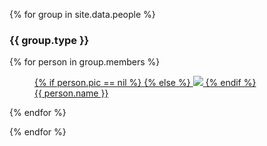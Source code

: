 {% for group in site.data.people %}
### {{ group.type }}

<div class="d-flex flex-row flex-wrap justify-content-center">
  {% for person in group.members %}
      <div class="p-4 bd-highlight">
      <figure class="figure">
        <a href="{{ person.url }}">
          {% if person.pic == nil %}
            <i class="icon-user" style="font-size: 12rem"></i>
          {% else %}
            <img class="figure-img img-fluid rounded"
                src="{{ "/assets/images/" | append: person.pic }}">
          {% endif %}
        </a>
        <figcaption class="figure-caption text-center">
          <a href="{{ person.url }}">
            {{ person.name }}
          </a>
        </figcaption>
      </figure>
  </div>
  {% endfor %}
</div>

{% endfor %}